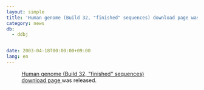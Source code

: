```yaml
---
layout: simple
title: 'Human genome (Build 32, "finished" sequences) download page was released'
category: news
db:
  - ddbj


date: 2003-04-18T00:00:00+09:00
lang: en
---
```


<dd><a href="http://studio.nig.ac.jp/human_genome.html">Human genome (Build 32, "finished" sequences)<br>download page </a>was released.</dd>
